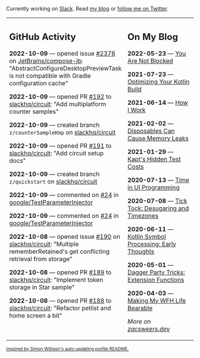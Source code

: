 Currently working on [Slack](https://slack.com/). Read [my blog](https://zacsweers.dev/) or [follow me on Twitter](https://twitter.com/ZacSweers).

<table><tr><td valign="top" width="60%">

## GitHub Activity
<!-- githubActivity starts -->
**2022-10-09** — opened issue [#2376](https://github.com/JetBrains/compose-jb/issues/2376) on [JetBrains/compose-jb](https://github.com/JetBrains/compose-jb): "AbstractConfigureDesktopPreviewTask is not compatible with Gradle configuration cache"

**2022-10-09** — opened PR [#192](https://github.com/slackhq/circuit/pull/192) to [slackhq/circuit](https://github.com/slackhq/circuit): "Add multiplatform counter samples"

**2022-10-09** — created branch `z/counterSampleKmp` on [slackhq/circuit](https://github.com/slackhq/circuit)

**2022-10-09** — opened PR [#191](https://github.com/slackhq/circuit/pull/191) to [slackhq/circuit](https://github.com/slackhq/circuit): "Add circuit setup docs"

**2022-10-09** — created branch `z/quickstart` on [slackhq/circuit](https://github.com/slackhq/circuit)

**2022-10-09** — commented on [#24](https://github.com/google/TestParameterInjector/issues/24#issuecomment-1272545244) in [google/TestParameterInjector](https://github.com/google/TestParameterInjector)

**2022-10-09** — commented on [#24](https://github.com/google/TestParameterInjector/issues/24#issuecomment-1272470459) in [google/TestParameterInjector](https://github.com/google/TestParameterInjector)

**2022-10-08** — opened issue [#190](https://github.com/slackhq/circuit/issues/190) on [slackhq/circuit](https://github.com/slackhq/circuit): "Multiple rememberRetained's get conflicting retrieval from storage"

**2022-10-08** — opened PR [#189](https://github.com/slackhq/circuit/pull/189) to [slackhq/circuit](https://github.com/slackhq/circuit): "Implement token storage in Star sample"

**2022-10-08** — opened PR [#188](https://github.com/slackhq/circuit/pull/188) to [slackhq/circuit](https://github.com/slackhq/circuit): "Refactor petlist and home screen a bit"
<!-- githubActivity ends -->
</td><td valign="top" width="40%">

## On My Blog
<!-- blog starts -->
**2022-05-23** — [You Are Not Blocked](https://www.zacsweers.dev/you-are-not-blocked/)

**2021-07-23** — [Optimizing Your Kotlin Build](https://www.zacsweers.dev/optimizing-your-kotlin-build/)

**2021-06-14** — [How I Work](https://www.zacsweers.dev/how-i-work/)

**2021-02-02** — [Disposables Can Cause Memory Leaks](https://www.zacsweers.dev/disposables-can-cause-memory-leaks/)

**2021-01-29** — [Kapt's Hidden Test Costs](https://www.zacsweers.dev/kapts-hidden-test-costs/)

**2020-07-13** — [Time in UI Programming](https://www.zacsweers.dev/time-in-ui/)

**2020-07-08** — [Tick Tock: Desugaring and Timezones](https://www.zacsweers.dev/ticktock-desugaring-timezones/)

**2020-06-11** — [Kotlin Symbol Processing: Early Thoughts](https://www.zacsweers.dev/kotlin-symbol-processor-early-thoughts/)

**2020-05-01** — [Dagger Party Tricks: Extension Functions](https://www.zacsweers.dev/dagger-party-tricks-extension-functions/)

**2020-04-03** — [Making My WFH Life Bearable](https://www.zacsweers.dev/making-wfh-life-bearable/)
<!-- blog ends -->
_More on [zacsweers.dev](https://zacsweers.dev/)_
</td></tr></table>

<sub><a href="https://simonwillison.net/2020/Jul/10/self-updating-profile-readme/">Inspired by Simon Willison's auto-updating profile README.</a></sub>
